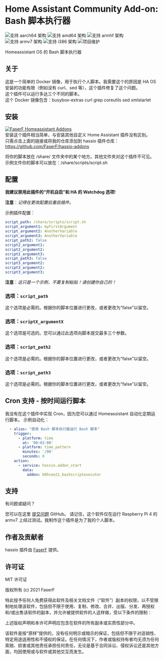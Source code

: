 # Home Assistant Community Add-on: Bash 脚本执行器
![支持 aarch64 架构][aarch64-shield] ![支持 amd64 架构][amd64-shield] ![支持 armhf 架构][armhf-shield] ![支持 armv7 架构][armv7-shield] ![支持 i386 架构][i386-shield]
![项目维护][maintenance-shield]

Homeassistant OS 的 Bash 脚本执行器

## 关于

这是一个简单的 Docker 镜像，用于执行个人脚本。我需要这个的原因是 HA OS 安装的功能有限（例如没有 curl、sed 等），这个插件修复了这个问题。<br />
这个插件可以运行多达三个不同的脚本。<br />
这个 Docker 镜像包含：busybox-extras curl grep coreutils sed xmlstarlet

## 安装

[![FaserF Homeassistant Addons](https://my.home-assistant.io/badges/supervisor_add_addon_repository.svg)](https://my.home-assistant.io/redirect/supervisor_add_addon_repository/?repository_url=https%3A%2F%2Fgithub.com%2FFaserF%2Fhassio-addons)
<br />
安装这个插件相当简单，与安装其他自定义 Home Assistant 插件没有区别。<br />
只需点击上面的链接或将我的仓库添加到 hassio 插件仓库：<https://github.com/FaserF/hassio-addons>

将你的脚本放在 /share/ 文件夹中的某个地方。其他文件夹对这个插件不可见。<br />
示例文件你的脚本可以放在：/share/scripts/script.sh

## 配置

**我建议禁用此插件的“开机自启”和 HA 的 Watchdog 选项!**<br />

**注意**：_记得在更改配置后重启插件。_

示例插件配置：

```yaml
script_path: /share/scripts/script.sh
script_argument1: myFirstArgument
script_argument2: AnotherVariable
script_argument3: AnotherVariable
script_path2: false
script2_argument1:
script2_argument2:
script2_argument3:
script_path3: false
script3_argument2:
script3_argument2:
script3_argument3:
```

**注意**：_这只是一个示例，不要复制粘贴！请创建你自己的！_

### 选项：`script_path`

这个选项是必需的。根据你的脚本位置进行更改，或者更改为“false”以留空。

### 选项：`scriptX_argumentX`

这个选项是可选的。您可以通过此选项向脚本提交最多三个参数。

### 选项：`script_path2`

这个选项是必需的。根据你的脚本位置进行更改，或者更改为“false”以留空。

### 选项：`script_path3`

这个选项是必需的。根据你的脚本位置进行更改，或者更改为“false”以留空。

## Cron 支持 - 按时间运行脚本

我没有在这个插件中实现 Cron，因为您可以通过 Homeassistant 自动化定期运行脚本。
示例自动化：<br />

```yaml
  - alias: "使用 Bash 脚本执行器运行 Bash 脚本"
    trigger:
      - platform: time
        at: '00:02:00'
      - platform: time_pattern
        minutes: '/90'
        seconds: 0
    action:
      - service: hassio.addon_start
        data:
          addon: 605cee21_bashscriptexecuter
```

## 支持

有问题或疑问？

您可以在这里 [提交问题][issue] GitHub。
请记住，这个软件仅在运行 Raspberry Pi 4 的 armv7 上经过测试。我制作这个插件是为了我的个人脚本。

## 作者及贡献者

hassio 插件由 [FaserF] 提供。

## 许可证

MIT 许可证

版权所有 (c) 2021 FaserF

特此授予任何人免费获得此软件及相关文档文件（“软件”）副本的权限，以不受限制地处理该软件，包括但不限于使用、复制、修改、合并、出版、分发、再授权和/或出售该软件的副本，并允许被提供软件的人这样做，受以下条件的限制：

上述版权声明和本许可声明应包含在软件的所有副本或实质性部分中。

该软件是按“原样”提供的，没有任何明示或暗示的保证，包括但不限于对适销性、特定用途适用性和不侵权的保证。在任何情况下，作者或版权持有者均无须为任何索赔、损害或其他责任承担任何责任，无论是基于合同诉讼、侵权诉讼还是其他方面，均因使用或与软件或其他交互而发生。

[maintenance-shield]: https://img.shields.io/maintenance/yes/2024.svg
[aarch64-shield]: https://img.shields.io/badge/aarch64-yes-green.svg
[amd64-shield]: https://img.shields.io/badge/amd64-yes-green.svg
[armhf-shield]: https://img.shields.io/badge/armhf-yes-green.svg
[armv7-shield]: https://img.shields.io/badge/armv7-yes-green.svg
[i386-shield]: https://img.shields.io/badge/i386-yes-green.svg
[FaserF]: https://github.com/FaserF/
[issue]: https://github.com/FaserF/hassio-addons/issues